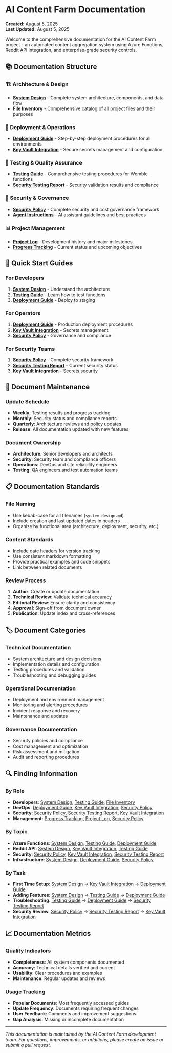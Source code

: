 # AI Content Farm Documentation

**Created:** August 5, 2025  
**Last Updated:** August 5, 2025

Welcome to the comprehensive documentation for the AI Content Farm project - an automated content aggregation system using Azure Functions, Reddit API integration, and enterprise-grade security controls.

## 📚 Documentation Structure

### 🏗️ Architecture & Design
- **[System Design](system-design.md)** - Complete system architecture, components, and data flow
- **[File Inventory](file-inventory.md)** - Comprehensive catalog of all project files and their purposes

### 🚀 Deployment & Operations  
- **[Deployment Guide](deployment-guide.md)** - Step-by-step deployment procedures for all environments
- **[Key Vault Integration](key-vault-integration.md)** - Secure secrets management and configuration

### 🧪 Testing & Quality Assurance
- **[Testing Guide](testing-guide.md)** - Comprehensive testing procedures for Womble functions
- **[Security Testing Report](security-testing-report.md)** - Security validation results and compliance

### 🔐 Security & Governance
- **[Security Policy](security-policy.md)** - Complete security and cost governance framework
- **[Agent Instructions](agent-instructions.md)** - AI assistant guidelines and best practices

### 📊 Project Management
- **[Project Log](project-log.md)** - Development history and major milestones
- **[Progress Tracking](progress-tracking.md)** - Current status and upcoming objectives

## 🎯 Quick Start Guides

### For Developers
1. **[System Design](system-design.md)** - Understand the architecture
2. **[Testing Guide](testing-guide.md)** - Learn how to test functions
3. **[Deployment Guide](deployment-guide.md)** - Deploy to staging

### For Operators  
1. **[Deployment Guide](deployment-guide.md)** - Production deployment procedures
2. **[Key Vault Integration](key-vault-integration.md)** - Secrets management
3. **[Security Policy](security-policy.md)** - Governance and compliance

### For Security Teams
1. **[Security Policy](security-policy.md)** - Complete security framework
2. **[Security Testing Report](security-testing-report.md)** - Current security status
3. **[Key Vault Integration](key-vault-integration.md)** - Secrets security

## 🔄 Document Maintenance

### Update Schedule
- **Weekly**: Testing results and progress tracking
- **Monthly**: Security status and compliance reports  
- **Quarterly**: Architecture reviews and policy updates
- **Release**: All documentation updated with new features

### Document Ownership
- **Architecture**: Senior developers and architects
- **Security**: Security team and compliance officers
- **Operations**: DevOps and site reliability engineers
- **Testing**: QA engineers and test automation teams

## 📋 Documentation Standards

### File Naming
- Use kebab-case for all filenames (`system-design.md`)
- Include creation and last updated dates in headers
- Organize by functional area (architecture, deployment, security, etc.)

### Content Standards
- Include date headers for version tracking
- Use consistent markdown formatting
- Provide practical examples and code snippets
- Link between related documents

### Review Process
1. **Author**: Create or update documentation
2. **Technical Review**: Validate technical accuracy
3. **Editorial Review**: Ensure clarity and consistency
4. **Approval**: Sign-off from document owner
5. **Publication**: Update index and cross-references

## 🏷️ Document Categories

### Technical Documentation
- System architecture and design decisions
- Implementation details and configuration
- Testing procedures and validation
- Troubleshooting and debugging guides

### Operational Documentation  
- Deployment and environment management
- Monitoring and alerting procedures
- Incident response and recovery
- Maintenance and updates

### Governance Documentation
- Security policies and compliance
- Cost management and optimization
- Risk assessment and mitigation
- Audit and reporting procedures

## 🔍 Finding Information

### By Role
- **Developers**: [System Design](system-design.md), [Testing Guide](testing-guide.md), [File Inventory](file-inventory.md)
- **DevOps**: [Deployment Guide](deployment-guide.md), [Key Vault Integration](key-vault-integration.md), [Security Policy](security-policy.md)
- **Security**: [Security Policy](security-policy.md), [Security Testing Report](security-testing-report.md), [Key Vault Integration](key-vault-integration.md)
- **Management**: [Progress Tracking](progress-tracking.md), [Project Log](project-log.md), [Security Policy](security-policy.md)

### By Topic
- **Azure Functions**: [System Design](system-design.md), [Testing Guide](testing-guide.md), [Deployment Guide](deployment-guide.md)
- **Reddit API**: [System Design](system-design.md), [Key Vault Integration](key-vault-integration.md), [Testing Guide](testing-guide.md)
- **Security**: [Security Policy](security-policy.md), [Key Vault Integration](key-vault-integration.md), [Security Testing Report](security-testing-report.md)
- **Infrastructure**: [System Design](system-design.md), [Deployment Guide](deployment-guide.md), [Security Policy](security-policy.md)

### By Task
- **First Time Setup**: [System Design](system-design.md) → [Key Vault Integration](key-vault-integration.md) → [Deployment Guide](deployment-guide.md)
- **Adding Features**: [System Design](system-design.md) → [Testing Guide](testing-guide.md) → [Deployment Guide](deployment-guide.md)
- **Troubleshooting**: [Testing Guide](testing-guide.md) → [Deployment Guide](deployment-guide.md) → [Security Testing Report](security-testing-report.md)
- **Security Review**: [Security Policy](security-policy.md) → [Security Testing Report](security-testing-report.md) → [Key Vault Integration](key-vault-integration.md)

## 📈 Documentation Metrics

### Quality Indicators
- **Completeness**: All system components documented
- **Accuracy**: Technical details verified and current
- **Usability**: Clear procedures and examples
- **Maintenance**: Regular updates and reviews

### Usage Tracking
- **Popular Documents**: Most frequently accessed guides
- **Update Frequency**: Documents requiring frequent changes
- **User Feedback**: Comments and improvement suggestions
- **Gap Analysis**: Missing or incomplete documentation

---

*This documentation is maintained by the AI Content Farm development team. For questions, improvements, or additions, please create an issue or submit a pull request.*
